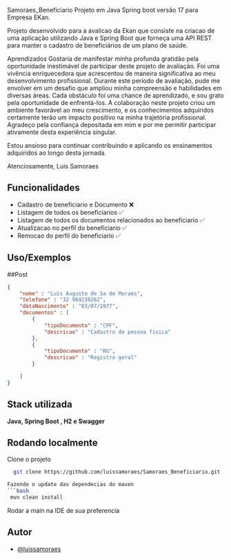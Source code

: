 Samoraes_Beneficiario
Projeto em Java Spring boot versão 17 para Empresa EKan.

Projeto desenvolvido para a avalicao da Ekan que consiste na criacao de uma aplicação utilizando Java e Spring Boot que forneça uma API REST para manter o cadastro de beneficiários de um plano de saúde.

Aprendizados
Gostaria de manifestar minha profunda gratidão pela oportunidade inestimável de participar deste projeto de avaliação. Foi uma vivência enriquecedora que acrescentou de maneira significativa ao meu desenvolvimento profissional. Durante este período de avaliação, pude me envolver em um desafio que ampliou minha compreensão e habilidades em diversas áreas. Cada obstáculo foi uma chance de aprendizado, e sou grato pela oportunidade de enfrentá-los. A colaboração neste projeto criou um ambiente favorável ao meu crescimento, e os conhecimentos adquiridos certamente terão um impacto positivo na minha trajetória profissional. Agradeço pela confiança depositada em mim e por me permitir participar ativamente desta experiência singular.

Estou ansioso para continuar contribuindo e aplicando os ensinamentos adquiridos ao longo desta jornada.

Atenciosamente, Luis Samoraes

## Funcionalidades

- Cadastro de beneficiario e Documento ❌ 
- Listagem de todos os beneficiarios ✅
- Listagem de todos os documentos relacionados ao beneficiario ✅
- Atualizacao no perfil do beneficiario ✅
- Remocao do perfil do beneficiario ✅


## Uso/Exemplos

##Post

```json
{
    "nome" : "Luis Augusto de Sa de Moraes",
    "telefone" : "32 984238262",
    "dataNascimento" : "03/07/1977",
    "documentos" : [
        {
            "tipoDocumento" : "CPF",
            "descricao" : "Cadastro de pessoa fisica"
        },
        {
            "tipoDocumento" : "RG",
            "descricao" : "Registro geral"
        }

    ]
}
```


## Stack utilizada

**Java, Spring Boot , H2 e Swagger**

## Rodando localmente

Clone o projeto

```bash
  git clone https://github.com/luissamoraes/Samoraes_Beneficiario.git

Fazendo o update das dependecias do maven
```bash
 mvn clean install
```

Rodar a main na IDE de sua preferencia


## Autor

- [@luissamoraes](https://github.com/luissamoraes)

